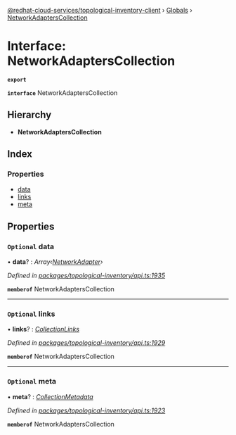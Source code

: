 [@redhat-cloud-services/topological-inventory-client](../README.md) › [Globals](../globals.md) › [NetworkAdaptersCollection](networkadapterscollection.md)

# Interface: NetworkAdaptersCollection

**`export`** 

**`interface`** NetworkAdaptersCollection

## Hierarchy

* **NetworkAdaptersCollection**

## Index

### Properties

* [data](networkadapterscollection.md#optional-data)
* [links](networkadapterscollection.md#optional-links)
* [meta](networkadapterscollection.md#optional-meta)

## Properties

### `Optional` data

• **data**? : *Array‹[NetworkAdapter](networkadapter.md)›*

*Defined in [packages/topological-inventory/api.ts:1935](https://github.com/leSamo/javascript-clients/blob/master/packages/topological-inventory/api.ts#L1935)*

**`memberof`** NetworkAdaptersCollection

___

### `Optional` links

• **links**? : *[CollectionLinks](collectionlinks.md)*

*Defined in [packages/topological-inventory/api.ts:1929](https://github.com/leSamo/javascript-clients/blob/master/packages/topological-inventory/api.ts#L1929)*

**`memberof`** NetworkAdaptersCollection

___

### `Optional` meta

• **meta**? : *[CollectionMetadata](collectionmetadata.md)*

*Defined in [packages/topological-inventory/api.ts:1923](https://github.com/leSamo/javascript-clients/blob/master/packages/topological-inventory/api.ts#L1923)*

**`memberof`** NetworkAdaptersCollection
